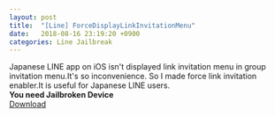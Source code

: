 ```yaml
---
layout: post
title:  "[Line] ForceDisplayLinkInvitationMenu"
date:   2018-08-16 23:19:20 +0900
categories: Line Jailbreak
---
```

Japanese LINE app on iOS isn't displayed link invitation menu in group invitation menu.It's so inconvenience. So I made force link invitation enabler.It is useful for Japanese LINE users.  
**You need Jailbroken Device**  
[Download](https://github.com/k0tayan/k0tayan.github.io/raw/master/_files/com.kotayan.linne_0.0.1_iphoneos-arm.deb)
